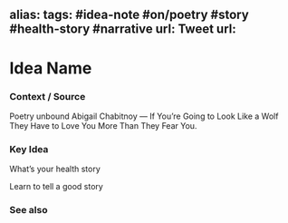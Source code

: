 alias: 
tags: #idea-note #on/poetry #story #health-story #narrative
url: 
Tweet url: 
---
# Idea Name

### Context / Source

Poetry unbound
Abigail Chabitnoy — If You’re Going to Look Like a Wolf They Have to Love You More Than They Fear You.

### Key Idea

What’s your health story

Learn to tell a good story

### See also
